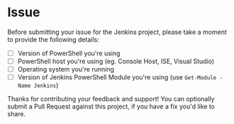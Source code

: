 # Issue

Before submitting your issue for the Jenkins project, please take a moment to provide the following details:

- [ ] Version of PowerShell you're using
- [ ] PowerShell host you're using (eg. Console Host, ISE, Visual Studio)
- [ ] Operating system you're running
- [ ] Version of Jenkins PowerShell Module you're using (use `Get-Module -Name Jenkins`)

Thanks for contributing your feedback and support! You can optionally submit a Pull Request against this project, if you have a fix you'd like to share.
